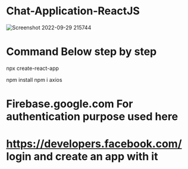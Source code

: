 # Chat-Application-ReactJS 
![Screenshot 2022-09-29 215744](https://user-images.githubusercontent.com/106212014/193087109-144fd344-b05b-41a0-ba10-a1d7a27453f0.jpg)


# Command Below step by step 
 npx create-react-app

 npm install 
 npm i axios


# Firebase.google.com For authentication purpose used here

# https://developers.facebook.com/   login and create an app with it

